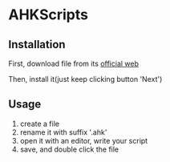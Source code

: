 # AHKScripts

## Installation

First, download file from its [official web](https://www.autohotkey.com)

Then, install it(just keep clicking button 'Next')

## Usage

1. create a file
2. rename it with suffix '.ahk'
3. open it with an editor, write your script
4. save, and double click the file
